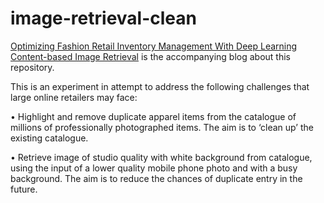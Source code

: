 # image-retrieval-clean

[Optimizing Fashion Retail Inventory Management With Deep Learning Content-based Image Retrieval](http://tobeupdated) is the accompanying blog about this repository. 

This is an experiment in attempt to address the following challenges that large online retailers may face:

•	Highlight and remove duplicate apparel items from the catalogue of millions of professionally photographed items.  The aim is to ‘clean up’ the existing catalogue. 

•	Retrieve image of studio quality with white background from catalogue, using the input of a lower quality mobile phone photo and with a busy background. The aim is to reduce the chances of duplicate entry in the future.

